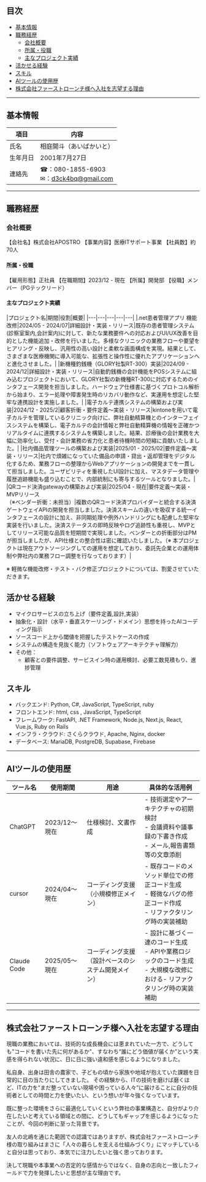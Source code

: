## 目次
- [基本情報](#基本情報)
- [職務経歴](#職務経歴)
  - [会社概要](#会社概要)
  - [所属・役職](#所属役職)
  - [主なプロジェクト実績](#主なプロジェクト実績)
- [活かせる経験](#活かせる経験)
- [スキル](#スキル)
- [AIツールの使用歴](#aiツールの使用歴)
- [株式会社ファーストローンチ様へ入社を志望する理由](#株式会社ファーストローンチ様へ入社を志望する理由)


---

## 基本情報

|項目|内容|
|---|---|
|氏名|相庭開斗（あいばかいと）|
|生年月日|2001年7月27日|
|連絡先|☎︎：080-1855-6903<br>✉︎：d3ck4bq@gmail.com|

---

## 職務経歴

### 会社概要
【会社名】株式会社APOSTRO
【事業内容】医療ITサポート事業
【社員数】約70人

#### 所属・役職
【雇用形態】正社員
【在職期間】2023/12 - 現在
【所属】開発部
【役職】メンバー（PGテックリード）

#### 主なプロジェクト実績

|プロジェクト名|期間|役割|概要|
|---|---|---|---|---|
|.net患者管理アプリ 機能改修|2024/05 - 2024/07|詳細設計・実装・リリース|既存の患者管理システム(診察室案内,会計案内)に対して、新たな業務要件への対応およびUI/UX改善を目的とした機能追加・改修を行いました。多様なクリニックの業務フローや要望をヒアリング・反映し、汎用性の高い設計と柔軟な画面構成を実現。結果として、さまざまな医療機関に導入可能な、拡張性と操作性に優れたアプリケーションへと進化させました。|
|新機種釣銭機（GLORY社製RT-300）実装|2024/09 - 2024/12|詳細設計・実装・リリース|自動釣銭機の会計機能をPOSシステムに組み込むプロジェクトにおいて、GLORY社製の新機種RT-300に対応するためのインタフェース開発を担当しました。ハードウェア仕様書に基づくプロトコル解析から始まり、エラー処理や障害発生時のリカバリ動作など、実運用を想定した堅牢な連携設計を実施しました。|
|電子カルテ連携システムの構築および実装|2024/12 - 2025/2|顧客折衝・要件定義〜実装・リリース|kintoneを用いて電子カルテを管理しているクリニック向けに、弊社自動精算機とのインターフェイスシステムを構築し、電子カルテの会計情報と弊社自動精算機の情報を正確かつリアルタイムに連携するシステムを構築しました。結果、診療後の会計業務を大幅に効率化し、受付・会計業務の省力化と患者待機時間の短縮に貢献いたしました。|
|社内備品管理ツールの構築および実装|2025/01 - 2025/02|要件定義〜実装・リリース|社内で煩雑になっていた備品の申請・貸出・返却管理をデジタル化するため、業務フローの整理からWebアプリケーションの開発までを一貫して担当しました。ユーザビリティを重視したUI設計に加え、マスタデータ管理や履歴追跡機能も盛り込むことで、内部統制にも寄与するツールとなりました。|
|QRコード決済gatewayの構築および実装|2025/04 - 現在|要件定義〜実装・MVPリリース<br>（※ベンダー折衝：未担当）|複数のQRコード決済プロバイダーと統合する決済ゲートウェイAPIの開発を担当しました。決済スキームの違いを吸収する統一インタフェースの設計に加え、非同期処理や例外ハンドリングにも配慮した堅牢な実装を行いました。決済ステータスの即時反映やログ追跡性も重視し、MVPとしてリリース可能な品質を短期間で実現しました。ベンダーとの折衝部分はPMが担当しましたが、API仕様との整合性は密に確認いたしました。（※ 本プロジェクトは現在アウトソージングしての運用を想定しており、委託先企業との運用体制や弊社内の業務フロー調整を行なっております）|

※ 軽微な機能改修・テスト・バク修正プロジェクトについては、割愛させていただきます。

## 活かせる経験
- マイクロサービスの立ち上げ（要件定義,設計,実装）
- 抽象化・設計（水平・垂直スケーリング・ドメイン）思想を持ったAIコーディング指示
- ソースコード上から閾値を把握したテストケースの作成
- システムの構造を見抜く能力（ソフトウェアアーキテクチャ理解力）
- その他：
    - 顧客との要件調整、サービスイン時の運用検討、必要工数見積もり、進捗管理

## スキル
- バックエンド: Python, C#, JavaScript, TypeScript, ruby
- フロントエンド: html, css , JavaScript, TypeScript
- フレームワーク: FastAPI, .NET Framework, Node.js, Next.js, React, Vue.js, Ruby on Rails
- インフラ・クラウド: さくらクラウド, Apache, Nginx, docker
- データベース: MariaDB, PostgreDB, Supabase, Firebase

---

## AIツールの使用歴

| ツール名        | 使用期間       | 用途                | 具体的な活用例                                                        |
| ----------- | ---------- | ----------------- | -------------------------------------------------------------- |
| ChatGPT     | 2023/12〜現在 | 仕様検討、文書作成         | - 技術選定やアーキテクチャの初期検討<br>- 会議資料や議事録の下書き作成<br>- メール,報告書類等の文章添削       |
| cursor      | 2024/04〜現在 | コーディング支援（小規模修正メイン）   | - 既存コードのメソッド単位での修正コード生成<br>- 軽微なバグの修正コード作成<br>- リファクタリング時の実装補助 |
| Claude Code | 2025/05〜現在 | コーディング支援（設計ベースのシステム開発メイン） | - 設計に基づく一連のコード生成<br>- APIや業務ロジックのコード生成<br>- 大規模な改修における- リファクタリング時の実装補助     |

---

## 株式会社ファーストローンチ様へ入社を志望する理由
現職の業務においては、技術的な成長機会には恵まれていた一方で、どうしても"コードを書いた先に何があるか"、すなわち“誰にどう価値が届くか”という実感を得られない状況に、日に日に強い違和感を感じるようになりました。

私自身、出身は田舎の農家で、子どもの頃から家族や地域が抱えていた課題を日常的に目の当たりにしてきました。 その経験から、ITの技術を磨けば磨くほど、ITの力を“まだ整っていない現場や困っている人々”に届けることに自分の技術者としての時間と力を使いたい、という想いが年々強くなっています。

既に整った環境をさらに最適化していくという弊社の事業構造と、自分がより介在したいと考えている領域との間に、どうしてもギャップを感じるようになったことが、今回の判断に至った背景です。

友人の北嶋を通じた範囲での認識ではありますが、株式会社ファーストローンチ様の取り組みはまさに「人々の暮らしを支える仕組みづくり」にマッチしていると自分は思っており、本気でに注力したいと強く思っております。

決して現職や本事業への否定的な感情からではなく、自身の志向と一致したフィールドで力を発揮したいと思想が主な理由です。
